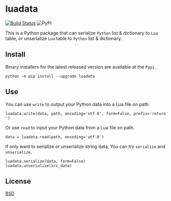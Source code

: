 # luadata

[![Build Status](https://travis-ci.org/leafvmaple/luadata.svg?branch=master)](https://travis-ci.org/leafvmaple/luadata)
![PyPI](https://img.shields.io/pypi/v/luadata)

This is a Python package that can serialize `Python` list &amp; dictionary to `Lua` table, or unserialize `Lua` table to `Python` list & dictionary.

## Install

Binary installers for the latest released version are available at the `Pypi`.
```
python -m pip install --upgrade luadata
```

## Use

You can use `write` to output your Python data into a Lua file on path.
```
luadata.write(data, path, encoding='utf-8', form=False, prefix='return ')
```
Or use `read` to input your Python data from a Lua file on path.
```
data = luadata.read(path, encoding='utf-8')
```
If only want to serialize or unserialize string data, You can try `serialize` and `unserialize`.
```
luadata.serialize(data, form=False)
luadata.unserialize(src_data)
```

## License

[BSD](https://github.com/leafvmaple/luadata/blob/master/LICENSE)